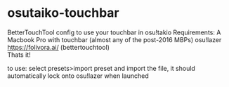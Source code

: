 # osutaiko-touchbar
BetterTouchTool config to use your touchbar in osu!takio
Requirements: 
  A Macbook Pro with touchbar (almost any of the post-2016 MBPs)
  osu!lazer
  https://folivora.ai/ (bettertouchtool)  
Thats it!

to use: select presets>import preset and import the file, it should automatically lock onto osu!lazer when launched
